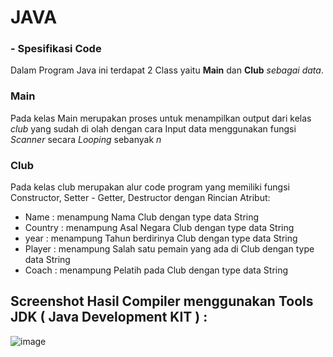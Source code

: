 # JAVA
### - Spesifikasi Code

Dalam Program Java ini terdapat 2 Class yaitu **Main** dan **Club** *sebagai data*.

### Main
  Pada kelas Main merupakan proses untuk menampilkan output dari kelas *club* yang sudah di olah dengan cara Input data menggunakan fungsi *Scanner* secara *Looping* sebanyak *n*
### Club
  Pada kelas club merupakan alur code program yang memiliki fungsi Constructor, Setter - Getter, Destructor dengan Rincian Atribut:
  - Name : menampung Nama Club dengan type data String
  - Country : menampung Asal Negara Club dengan type data String
  - year : menampung Tahun berdirinya Club dengan type data String
  - Player : menampung Salah satu pemain yang ada di Club dengan type data String
  - Coach : menampung Pelatih pada Club dengan type data String

## Screenshot Hasil Compiler menggunakan Tools **JDK ( Java Development KIT )** :

![image](https://user-images.githubusercontent.com/99385328/153930045-06236d12-f0cf-4f19-b236-3251e248c6c0.png)
